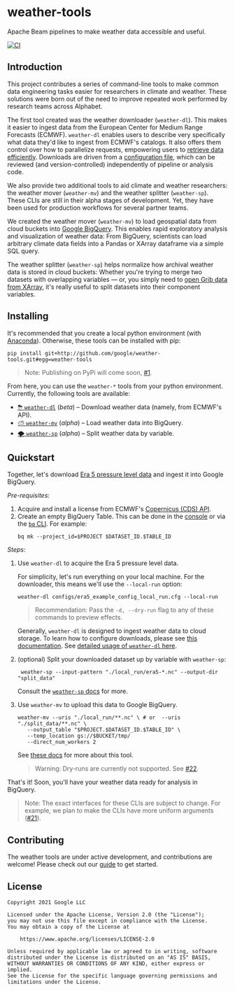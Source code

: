 # weather-tools

Apache Beam pipelines to make weather data accessible and useful.

[![CI](https://github.com/googlestaging/weather-tools/actions/workflows/ci.yml/badge.svg)](https://github.com/googlestaging/weather-tools/actions/workflows/ci.yml)

## Introduction

This project contributes a series of command-line tools to make common data engineering tasks easier for researchers in
climate and weather. These solutions were born out of the need to improve repeated work performed by research teams
across Alphabet.

The first tool created was the weather downloader (`weather-dl`). This makes it easier to ingest data from the European
Center for Medium Range Forecasts (ECMWF). `weather-dl` enables users to describe very specifically what data they'd
like to ingest from ECMWF's catalogs. It also offers them control over how to parallelize requests, empowering users to
[retrieve data efficiently](Configuration.html#writing-efficient-data-requests). Downloads are driven from a
[configuration file](Configuration.md), which can be reviewed (and version-controlled) independently of pipeline or
analysis code.

We also provide two additional tools to aid climate and weather researchers: the weather mover (`weather-mv`) and the
weather splitter (`weather-sp`). These CLIs are still in their alpha stages of development. Yet, they have been used for
production workflows for several partner teams.

We created the weather mover (`weather-mv`) to load geospatial data from cloud buckets
into [Google BigQuery](https://cloud.google.com/bigquery). This enables rapid exploratory analysis and visualization of
weather data: From BigQuery, scientists can load arbitrary climate data fields into a Pandas or XArray dataframe via a
simple SQL query.

The weather splitter (`weather-sp`) helps normalize how archival weather data is stored in cloud buckets:
Whether you're trying to merge two datasets with overlapping variables — or, you simply need
to [open Grib data from XArray](https://github.com/ecmwf/cfgrib/issues/2), it's really useful to split datasets into
their component variables.

## Installing

It's recommended that you create a local python environment (with
[Anaconda](https://www.anaconda.com/products/individual)). Otherwise, these tools can be installed with pip:

  ```shell
  pip install git+http://github.com/google/weather-tools.git#egg=weather-tools
  ```

> Note: Publishing on PyPi will come soon, [#1](https://github.com/googlestaging/weather-tools/issues/1).

From here, you can use the `weather-*` tools from your python environment. Currently, the following tools are available:

- [⛈ `weather-dl`](weather_dl/README.md) (_beta_) – Download weather data (namely, from ECMWF's API).
- [⛅️ `weather-mv`](weather_mv/README.md) (_alpha_) – Load weather data into BigQuery.
- [🌪 `weather-sp`](weather_sp/README.md) (_alpha_) – Split weather data by variable.

## Quickstart

Together, let's
download [Era 5 pressure level data](https://cds.climate.copernicus.eu/cdsapp#!/dataset/reanalysis-era5-pressure-levels?tab=overview)
and ingest it into Google BigQuery.

_Pre-requisites_:

1. Acquire and install a license from
   ECMWF's [Copernicus (CDS) API](https://cds.climate.copernicus.eu/api-how-to#install-the-cds-api-key).
2. Create an empty BigQuery Table. This can be done in
   the [console](https://cloud.google.com/bigquery/docs/quickstarts/quickstart-cloud-console#create_a_dataset)
   or via the [`bq` CLI](https://cloud.google.com/bigquery/docs/quickstarts/quickstart-command-line). For example:
   ```shell
   bq mk --project_id=$PROJECT $DATASET_ID.$TABLE_ID
   ```

_Steps_:

1. Use `weather-dl` to acquire the Era 5 pressure level data.

   For simplicity, let's run everything on your local machine. For the downloader, this means we'll use
   the `--local-run` option:

   ```shell
   weather-dl configs/era5_example_config_local_run.cfg --local-run
   ```

   > Recommendation: Pass the `-d, --dry-run` flag to any of these commands to preview effects.

   Generally, `weather-dl` is designed to ingest weather data to cloud storage. To learn how to configure downloads,
   please see [this documentation](Configuration.md). See [detailed usage of `weather-dl` here](weather_dl/README.md).

2. (optional) Split your downloaded dataset up by variable with `weather-sp`:

   ```shell
    weather-sp --input-pattern "./local_run/era5-*.nc" --output-dir "split_data" 
   ```

   Consult the [`weather-sp` docs](weather_sp/README.md) for more.

3. Use `weather-mv` to upload this data to Google BigQuery.

   ```shell
   weather-mv --uris "./local_run/**.nc" \ # or  --uris "./split_data/**.nc" \
      --output_table "$PROJECT.$DATASET_ID.$TABLE_ID" \
      --temp_location gs://$BUCKET/tmp/
      --direct_num_workers 2
   ```

   See [these docs](weather_mv/README.md) for more about this tool.

   > Warning: Dry-runs are currently not supported. See [#22](https://github.com/googlestaging/weather-tools/issues/22).

That's it! Soon, you'll have your weather data ready for analysis in BigQuery.

> Note: The exact interfaces for these CLIs are subject to change. For example, we plan to make the CLIs have more
> uniform arguments ([#21](https://github.com/googlestaging/weather-tools/issues/21)).

## Contributing

The weather tools are under active development, and contributions are welcome! Please check out
our [guide](CONTRIBUTING.md) to get started.

## License

```
Copyright 2021 Google LLC

Licensed under the Apache License, Version 2.0 (the "License");
you may not use this file except in compliance with the License.
You may obtain a copy of the License at

    https://www.apache.org/licenses/LICENSE-2.0

Unless required by applicable law or agreed to in writing, software
distributed under the License is distributed on an "AS IS" BASIS,
WITHOUT WARRANTIES OR CONDITIONS OF ANY KIND, either express or implied.
See the License for the specific language governing permissions and
limitations under the License.
```
